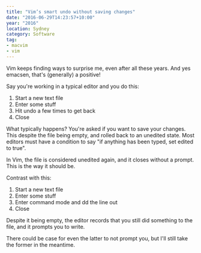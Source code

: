```yaml
---
title: "Vim’s smart undo without saving changes"
date: "2016-06-29T14:23:57+10:00"
year: "2016"
location: Sydney
category: Software
tag:
- macvim
- vim
---
```

Vim keeps finding ways to surprise me, even after all these years. And yes emacsen, that's (generally) a positive! 

Say you're working in a typical editor and you do this:

1. Start a new text file
2. Enter some stuff
3. Hit undo a few times to get back
4. Close

What typically happens? You're asked if you want to save your changes. This despite the file being empty, and rolled back to an unedited state. Most editors must have a condition to say "if anything has been typed, set edited to true".

In Vim, the file is considered unedited again, and it closes without a prompt. This is the way it should be.

Contrast with this:

1. Start a new text file
2. Enter some stuff
3. Enter command mode and dd the line out
4. Close

Despite it being empty, the editor records that you still did something to the file, and it prompts you to write.

There could be case for even the latter to not prompt you, but I'll still take the former in the meantime.

